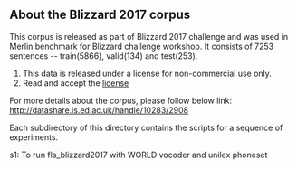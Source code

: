 About the Blizzard 2017 corpus
-------------------------------

This corpus is released as part of Blizzard 2017 challenge and was used in Merlin benchmark for Blizzard challenge workshop.
It consists of 7253 sentences -- train(5866), valid(134) and test(253).

1. This data is released under a license for non-commercial use only. 
2. Read and accept the [license](http://www.cstr.ed.ac.uk/projects/blizzard/2017/usborne_blizzard2017/license.html)

For more details about the corpus, please follow below link:
http://datashare.is.ed.ac.uk/handle/10283/2908 

Each subdirectory of this directory contains the scripts for a sequence of experiments.

  s1: To run fls_blizzard2017 with WORLD vocoder and unilex phoneset
      


